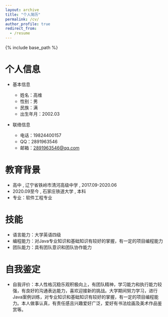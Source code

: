 ```yaml
---
layout: archive
title: "个人简历"
permalink: /cv/
author_profile: true
redirect_from:
  - /resume
---
```


{% include base_path %}



个人信息
======
* 基本信息
  * 姓名：高维
  * 性别：男
  * 民族：满
  * 出生年月：2002.03
    
* 联络信息
  * 电话：19824400157
  * QQ：2891963546
  * 邮箱：2891963546@qq.com
    
教育背景
======
*   高中 , 辽宁省铁岭市清河高级中学 , 2017.09-2020.06  
*   2020.09至今 ,  石家庄铁道大学 , 本科
*   专业：软件工程专业
  
技能
======
* 语言能力：大学英语四级
* 编程能力：对Java专业知识和基础知识有较好的掌握，有一定的项目编程能力
* 团队能力：具有团队意识和团队协作能力


  
自我鉴定
======
* 自我评价：本人性格沉稳乐观积极向上，有团队精神，学习能力和执行能力较强，有良好的沟通表达能力，喜欢迎接新的挑战。大学期间努力学习，进行Java案例训练，对专业知识和基础知识有较好的掌握，有一定的项目编程能力。本人做事认真，有责任感且兴趣爱好广泛，爱好有书法绘画及美术作品鉴赏等。
